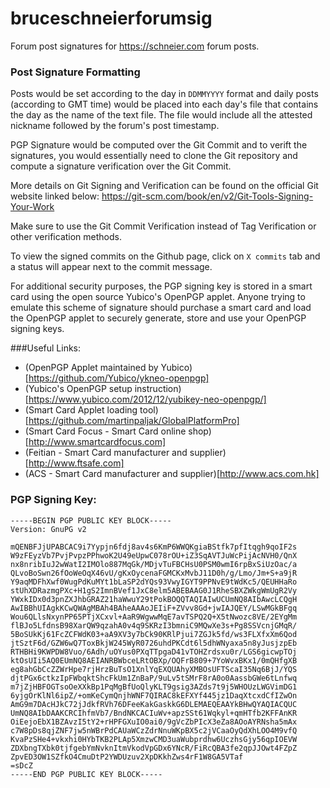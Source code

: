 # bruceschneierforumsig
Forum post signatures for https://schneier.com forum posts.


### Post Signature Formatting
Posts would be set according to the day in `DDMMYYYY` format and daily posts (according to GMT time)
would be placed into each day's file that contains the day as the name of the text file. The file would
include all the attested nickname followed by the forum's post timestamp.

PGP Signature would be computed over the Git Commit and to verift the signatures, you would essentially
need to clone the Git repository and compute a signature verification over the Git Commit.

More details on Git Signing and Verification can be found on the official Git website linked below:
https://git-scm.com/book/en/v2/Git-Tools-Signing-Your-Work

Make sure to use the Git Commit Verification instead of Tag Verification or other verification methods.

To view the signed commits on the Github page, click on `X commits` tab and a status will appear next to the commit message.

For additional security purposes, the PGP signing key is stored in a smart card using the open source Yubico's OpenPGP applet. Anyone trying to emulate this scheme of signature should purchase a smart card
and load the OpenPGP applet to securely generate, store and use your OpenPGP signing keys.


###Useful Links:
* (OpenPGP Applet maintained by Yubico)[https://github.com/Yubico/ykneo-openpgp]
* (Yubico's OpenPGP setup instruction)[https://www.yubico.com/2012/12/yubikey-neo-openpgp/]
* (Smart Card Applet loading tool)[https://github.com/martinpaljak/GlobalPlatformPro]
* (Smart Card Focus - Smart Card online shop) [http://www.smartcardfocus.com]
* (Feitian - Smart Card manufacturer and supplier) [http://www.ftsafe.com]
* (ACS - Smart Card manufacturer and supplier)[http://www.acs.com.hk]



### PGP Signing Key:

```
-----BEGIN PGP PUBLIC KEY BLOCK-----
Version: GnuPG v2

mQENBFJjUPABCAC9i7Yypjn6fdj8av4s6KmP6WWQKgiaBStfk7pfItqgh9qoIF2s
W9zFEyzVb7PvjPvpzPPhwoK2U49eUpwC078rOU+iZ3SqAVTJuWcPijAcNVH0/QnX
nx8nribIuJ2wWatI2IMOlo887MqGk/MDjvTuFBCHsU0PSM0wmI6rpBxSiUzOac/a
QLvoBoSwn26fOoWeOqX46vU/gKxOycenaFGMCKxMvbJ11D0h/g/Lmo/Jm+S+a9jR
Y9aqMDFhXwf0WugPdKuMYt1bLaSP2dYQs93VwyIGYT9PPNvE9tWdKc5/QEUHHaRo
stUhXDRazmgPXc+H1gS2ImnBVef1JxC8elm5ABEBAAG0J1RheSBXZWkgWmUgR2Vy
YWxkIDx0d3pnZXJhbGRAZ21haWwuY29tPokBOQQTAQIAIwUCUmNQ8AIbAwcLCQgH
AwIBBhUIAgkKCwQWAgMBAh4BAheAAAoJEIiF+ZVvv8Gd+jwIAJQEY/LSwMGkBFgq
Wou6QLlsNxynPP65PTjXCxvl+AaR9WgwwMqE7avTSPQ2Q+X5tNwozc8VE/2EYgMm
flBJo5LfdnsB98XarQW9qzahA0v4q9SKRzI3bmniC9MQwXe3s+Pg8SSVcnjGMqR/
5BoSUkKj61FcZCFWdK03+aA9XV3y7bCk90KRlPjui7ZGJk5fd/ws3FLXfxXm6Qod
jtSztF6d/GZW6wQ7ToxBkjW245WyR0726uhdPKCdt6l5dhWNyaxa5n8yJusjzpEb
RTHBHi9KWPDW8Vuo/6Adh/uOYus0PXqTTpgaD41vTOHZrdsxu0r/LGS6gicwpTOj
ktOsUIi5AQ0EUmNQ8AEIANRBWbceLRtOBXp/OQFrB809+7YoWvxBKx1/0mQHfgXB
eg8ahGbCcZZWrHpe7rjHrzBuTsO1XnlYqEXQUAhyXMBOsUFTScaI35Nq6BjJ/YQS
djtPGx6ctkzIpFWbqktShcFkUm1ZnBaP/9uLv5tSMrF8rA0o0AassbGWe6tLnfwq
m7jZjHBFOGTsoOeXXkBp1PqMgBfUoQlyKLT9gsig3AZds7t9j5WHOUzLWGVimDG1
6yjgOrKlNl6ipZ/+omKeCymQnjhWNF7QIRAC8kEFXYf445jz1DaqXtcxdCfIZwOn
AmG9m7DAcHJkC72jJdkfRVh76DFeeKakGaskkG6DLEMAEQEAAYkBHwQYAQIACQUC
UmNQ8AIbDAAKCRCIhfmVb7/BndNKCACIuWv+apzSSt61Wqkyl+qmHTfb2KFFAnKR
OiEejoEbX1BZAvzI5tY2+rHPFGXuIO0ai0/9gVcZbPIcX3eZa8AOoAYRNsha5mAx
c7W8pDs8qjZNF7jw5nWBrPdCAUaWCzZdrNnuWKpBX5c2jVCaaOyQdXhLOO4M9vfQ
KvaPzSHe4+vkxhi0HYbTKB2PLAp5XmzwCMD3uaWubprdhw6UczhsGjy56qpIOEVW
ZDXbngTXbk0tjfgebYmNvknItmVkodVpGDx6YNcR/FiRcQBA3fe2qpJJOwt4FZpZ
ZpvED3OW1SZfkO4CmuDtP2YWDUzuv2XpDKkhZws4rF1W8GA5VTaf
=sDcZ
-----END PGP PUBLIC KEY BLOCK-----
```